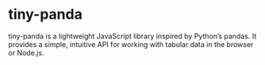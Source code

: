 # tiny-panda
tiny-panda is a lightweight JavaScript library inspired by Python’s pandas. It provides a simple, intuitive API for working with tabular data in the browser or Node.js.
